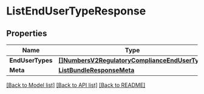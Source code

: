 # ListEndUserTypeResponse

## Properties

Name | Type | Description | Notes
------------ | ------------- | ------------- | -------------
**EndUserTypes** | [**[]NumbersV2RegulatoryComplianceEndUserType**](numbers.v2.regulatory_compliance.end_user_type.md) |  |[optional] 
**Meta** | [**ListBundleResponseMeta**](ListBundleResponse_meta.md) |  |[optional] 

[[Back to Model list]](../README.md#documentation-for-models) [[Back to API list]](../README.md#documentation-for-api-endpoints) [[Back to README]](../README.md)


